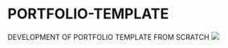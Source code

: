 # PORTFOLIO-TEMPLATE
DEVELOPMENT OF PORTFOLIO TEMPLATE FROM SCRATCH
<img src="https://png.pngtree.com/png-vector/20190228/ourlarge/pngtree-portfolio-conceptual-illustration-design-png-image_707839.jpg">
